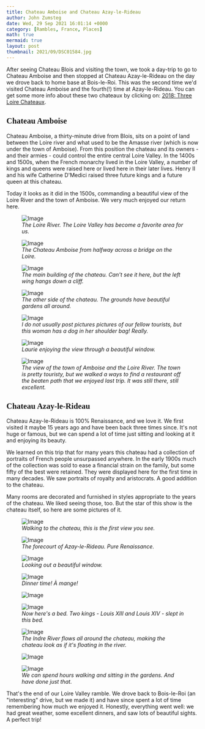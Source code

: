 ```yaml
---
title: Chateau Amboise and Chateau Azay-le-Rideau
author: John Zumsteg
date: Wed, 29 Sep 2021 16:01:14 +0000
category: [Rambles, France, Places]
math: true
mermaid: true
layout: post
thumbnail: 2021/09/DSC01584.jpg
---
```

After seeing Chateau Blois and visiting the town, we took a day-trip to go to Chateau Amboise and then stopped at Chateau Azay-le-Rideau on the day we drove back to home base at Bois-le-Roi. This was the second time we'd visited Chateau Amboise and the fourth(!) time at Azay-le-Rideau. You can get some more info about these two chateaux by clicking on: <a href="http://zumsteg.us/?p=4833">2018: Three Loire Chateaux</a>.
<h2 id="x" style="font-family: verdana;">Chateau Amboise</h2>
Chateau Amboise, a thirty-minute drive from Blois, sits on a point of land between the Loire river and what used to be the Amasse river (which is now under the town of Amboise). From this position the chateau and its owners - and their armies - could control the entire central Loire Valley. In the 1400s and 1500s, when the French monarchy lived in the Loire Valley, a number of kings and queens were raised here or lived here in their later lives. Henry II and his wife Catherine D'Medici raised three future kings and a future queen at this chateau.

Today it looks as it did in the 1500s, commanding a beautiful view of the Loire River and the town of Amboise. We very much enjoyed our return here.

<figure class = "landscape">
	<img src="{{"/assets/images/2021/09/DSC01585.jpg" | prepend: site.baseurl  }}" alt="Image" />
	<figcaption><em>The Loire River. The Loire Valley has become a favorite area for us.</em></figcaption>
</figure>



<figure class = "landscape">
	<img src="{{"/assets/images/2021/09/DSC01584.jpg" | prepend: site.baseurl  }}" alt="Image" />
	<figcaption><em>The Chateau Amboise from halfway across a bridge on the Loire.</em></figcaption>
</figure>



<figure class = "landscape">
	<img src="{{"/assets/images/2021/09/DSC01537.jpg" | prepend: site.baseurl  }}" alt="Image" />
	<figcaption><em>The main building of the chateau. Can't see it here, but the left wing hangs down a cliff.</em></figcaption>
</figure>



<figure class = "landscape">
	<img src="{{"/assets/images/2021/09/DSC01562.jpg" | prepend: site.baseurl  }}" alt="Image" />
	<figcaption><em>The other side of the chateau. The grounds have beautiful gardens all around.</em></figcaption>
</figure>



<figure class = "portrait">
	<img src="{{"/assets/images/2021/09/DSC01555.jpg" | prepend: site.baseurl  }}" alt="Image" />
	<figcaption><em>I do not usually post pictures pictures of our fellow tourists, but this woman has a dog in her shoulder bag! Really.</em></figcaption>
</figure>



<figure class = "portrait">
	<img src="{{"/assets/images/2021/09/DSC01552.jpg" | prepend: site.baseurl  }}" alt="Image" />
	<figcaption><em>Laurie enjoying the view through a beautiful window.</em></figcaption>
</figure>



<figure class = "landscape">
	<img src="{{"/assets/images/2021/09/DSC01538.jpg" | prepend: site.baseurl  }}" alt="Image" />
	<figcaption><em>The view of the town of Amboise and the Loire River. The town is pretty touristy, but we walked a ways to find a restaurant off the beaten path that we enjoyed last trip. It was still there, still excellent.</em></figcaption>
</figure>


<h2 id="x" style="font-family: verdana;">Chateau Azay-le-Rideau</h2>
Chateau Azay-le-Rideau is 100% Renaissance, and we love it. We first visited it maybe 15 years ago and have been back three times since. It's not huge or famous, but we can spend a lot of time just sitting and looking at it and enjoying its beauty.

We learned on this trip that for many years this chateau had a collection of portraits of French people unsurpassed anywhere. In the early 1900s much of the collection was sold to ease a financial strain on the family, but some fifty of the best were retained. They were displayed here for the first time in many decades. We saw portraits of royalty and aristocrats. A good addition to the chateau. 

Many rooms are decorated and furnished in styles appropriate to the years of the chateau. We liked seeing those, too. But the star of this show is the chateau itself, so here are some pictures of it.

<figure class = "landscape">
	<img src="{{"/assets/images/2021/09/DSC01587.jpg" | prepend: site.baseurl  }}" alt="Image" />
	<figcaption><em>Walking to the chateau, this is the first view you see.</em></figcaption>
</figure>



<figure class = "landscape">
	<img src="{{"/assets/images/2021/09/DSC01617.jpg" | prepend: site.baseurl  }}" alt="Image" />
	<figcaption><em>The forecourt of Azay-le-Rideau. Pure Renaissance.</em></figcaption>
</figure>



<figure class = "portrait">
	<img src="{{"/assets/images/2021/09/DSC01605.jpg" | prepend: site.baseurl  }}" alt="Image" />
	<figcaption><em>Looking out a beautiful window.</em></figcaption>
</figure>



<figure class = "landscape">
	<img src="{{"/assets/images/2021/09/DSC01607.jpg" | prepend: site.baseurl  }}" alt="Image" />
	<figcaption><em>Dinner time! À mange!</em></figcaption>
</figure>



 

<figure class = "portrait">
	<img src="{{"/assets/images/2021/09/DSC01609.jpg" | prepend: site.baseurl  }}" alt="Image" />
	<figcaption></figcaption>
</figure>



<figure class = "portrait">
	<img src="{{"/assets/images/2021/09/DSC01599.jpg" | prepend: site.baseurl  }}" alt="Image" />
	<figcaption><em>Now here's a bed. Two kings - Louis XIII and Louis XIV - slept in this bed.</em></figcaption>
</figure>



<figure class = "landscape">
	<img src="{{"/assets/images/2021/09/DSC01622.jpg" | prepend: site.baseurl  }}" alt="Image" />
	<figcaption><em>The Indre River flows all around the chateau, making the chateau look as if it's floating in the river.</em></figcaption>
</figure>



<figure class = "landscape">
	<img src="{{"/assets/images/2021/09/DSC01618.jpg" | prepend: site.baseurl  }}" alt="Image" />
	<figcaption></figcaption>
</figure>



<figure class = "landscape">
	<img src="{{"/assets/images/2021/09/DSC01631.jpg" | prepend: site.baseurl  }}" alt="Image" />
	<figcaption><em>We can spend hours walking and sitting in the gardens. And have done just that.</em></figcaption>
</figure>



That's the end of our Loire Valley ramble. We drove back to Bois-le-Roi (an "interesting" drive, but we made it) and have since spent a lot of time remembering how much we enjoyed it. Honestly, everything went well: we had great weather, some excellent dinners, and saw lots of beautiful sights. A perfect trip!
